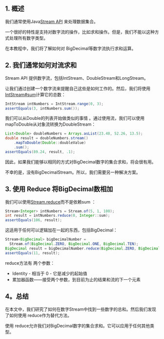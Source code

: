## 1. 概述

我们通常使用Java[Stream API](https://www.baeldung.com/java-8-streams-introduction) 来处理数据集合。

一个很好的特性是支持对数字流的操作，比如求和操作。但是，我们不能以这种方式处理所有数字类型。

在本教程中，我们将了解如何对 BigDecimal等数字流执行求和运算。

## 2. 我们通常如何对流求和

Stream API 提供数字流，包括IntStream、DoubleStream和LongStream。

让我们通过创建一个数字流来提醒自己这些是如何工作的。然后，我们将使用[IntStream#sum](https://www.baeldung.com/java-intstream-convert)计算它的总数：

```java
IntStream intNumbers = IntStream.range(0, 3);
assertEquals(3, intNumbers.sum());
```

我们可以从Double的列表开始做类似的事情 。通过使用流，我们可以使用mapToDouble从对象流转换为DoubleStream：

```java
List<Double> doubleNumbers = Arrays.asList(23.48, 52.26, 13.5);
double result = doubleNumbers.stream()
    .mapToDouble(Double::doubleValue)
    .sum();
assertEquals(89.24, result, .1);
```

因此，如果我们能够以相同的方式对BigDecimal数字的集合求和，将会很有用。

不幸的是，没有BigDecimalStream。所以，我们需要另一种解决方案。

## 3. 使用 Reduce 将BigDecimal数相加

我们可以使用[Stream.reduce](https://www.baeldung.com/java-stream-reduce)而不是依赖sum ：

```java
Stream<Integer> intNumbers = Stream.of(5, 1, 100);
int result = intNumbers.reduce(0, Integer::sum);
assertEquals(106, result);
```

这适用于任何可以逻辑加在一起的东西，包括BigDecimal：

```java
Stream<BigDecimal> bigDecimalNumber = 
  Stream.of(BigDecimal.ZERO, BigDecimal.ONE, BigDecimal.TEN);
BigDecimal result = bigDecimalNumber.reduce(BigDecimal.ZERO, BigDecimal::add);
assertEquals(11, result);
```

reduce方法有 两个参数：

-   Identity - 相当于 0 - 它是减少的起始值
-   累加器函数——接受两个参数，到目前为止的结果和流的下一个元素

## 4。总结

在本文中，我们研究了如何在数字Stream中找到一些数字的总和。然后我们发现了如何使用 reduce作为替代方法。

使用 reduce允许我们对BigDecimal数字的集合求和。它可以应用于任何其他类型。